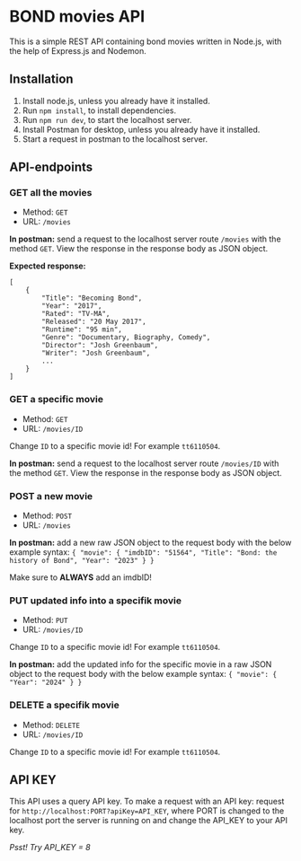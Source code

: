 # BOND movies API

This is a simple REST API containing bond movies written in Node.js, with the help of Express.js and Nodemon.

## Installation

1. Install node.js, unless you already have it installed.
2. Run `npm install`, to install dependencies.
3. Run `npm run dev`, to start the localhost server.
4. Install Postman for desktop, unless you already have it installed.
5. Start a request in postman to the localhost server.

## API-endpoints

### GET all the movies

- Method: `GET`
- URL: `/movies`

**In postman:** send a request to the localhost server route `/movies` with the method `GET`. View the response in the response body as JSON object.

**Expected response:** 
```
[
    {
        "Title": "Becoming Bond",
        "Year": "2017",
        "Rated": "TV-MA",
        "Released": "20 May 2017",
        "Runtime": "95 min",
        "Genre": "Documentary, Biography, Comedy",
        "Director": "Josh Greenbaum",
        "Writer": "Josh Greenbaum",
        ...
    }
]
```

### GET a specific movie

- Method: `GET`
- URL: `/movies/ID`

Change `ID` to a specific movie id! For example `tt6110504`.

**In postman:** send a request to the localhost server route `/movies/ID` with the method `GET`. View the response in the response body as JSON object.

### POST a new movie

- Method: `POST`
- URL: `/movies`

**In postman:** add a new raw JSON object to the request body with the below example syntax:
`{
    "movie": {
        "imdbID": "51564",
        "Title": "Bond: the history of Bond",
        "Year": "2023"
    }
}`

Make sure to **ALWAYS** add an imdbID!

### PUT updated info into a specifik movie

- Method: `PUT`
- URL: `/movies/ID`

Change `ID` to a specific movie id! For example `tt6110504`.

**In postman:** add the updated info for the specific movie in a raw JSON object to the request body with the below example syntax: `{
    "movie": {
        "Year": "2024"
    }
}`

### DELETE a specifik movie

- Method: `DELETE`
- URL: `/movies/ID`

Change `ID` to a specific movie id! For example `tt6110504`.


## API KEY

This API uses a query API key. To make a request with an API key: request for `http://localhost:PORT?apiKey=API_KEY`, where PORT is changed to the localhost port the server is running on and change the API_KEY to your API key. 

*Psst! Try API_KEY =  8*